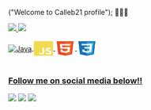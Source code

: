 ("Welcome to Calleb21 profile"); 🧘🏻‍♂️


 <div>
   <a href="https://github.com/Calleb21">
   <img height="180em" src="https://github-readme-stats.vercel.app/api?username=Calleb21&show_icons=true&theme=tokyonight&include_all_commits=true&count_private=true"/>
   <img height="180em" src="https://github-readme-stats.vercel.app/api/top-langs/?username=Calleb21&layout=compact&langs_count=6&theme=tokyonight"/> 

</div>
<div style="display: inline_block"><br>
<img align="center" alt="Java" height="30" width="40" 
src="https://cdn.jsdelivr.net/gh/devicons/devicon/icons/java/java-plain.svg" />      
  <img align="center" alt="Js" height="30" width="40" src="https://raw.githubusercontent.com/devicons/devicon/master/icons/javascript/javascript-plain.svg">
  <img align="center" alt="HTML" height="30" width="40" src="https://raw.githubusercontent.com/devicons/devicon/master/icons/html5/html5-original.svg">
  <img align="center" alt="CSS" height="30" width="40" src="https://raw.githubusercontent.com/devicons/devicon/master/icons/css3/css3-original.svg">
</div>
 
 <br>
 
  ### Follow me on social media below!!
 
<div> 
  <a href="https://instagram.com/calleb_camargo02?igshid=YmMyMTA2M2Y=" target="_blank"><img src="https://img.shields.io/badge/-Instagram-%23E4405F?style=for-the-badge&logo=instagram&logoColor=white" target="_blank"></a> 
  <a href = "mailto:callebcamargo12@gmail.com"><img src="https://img.shields.io/badge/-Gmail-%23333?style=for-the-badge&logo=gmail&logoColor=white" target="_blank"></a>
  <a href="https://www.linkedin.com/in/calleb-camargo-682321237" target="_blank"><img src="https://img.shields.io/badge/-LinkedIn-%230077B5?style=for-the-badge&logo=linkedin&logoColor=white" target="_blank"></a> 
 

</div>
